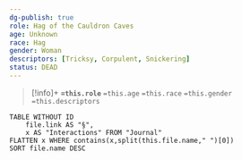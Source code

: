 ```yaml
---
dg-publish: true
role: Hag of the Cauldron Caves
age: Unknown
race: Hag
gender: Woman
descriptors: [Tricksy, Corpulent, Snickering]
status: DEAD
---
```



> [!info]+
> **`=this.role`**
> `=this.age` `=this.race` `=this.gender`
> `=this.descriptors` 

```dataview
TABLE WITHOUT ID
	file.link AS "§", 
	x AS "Interactions" FROM "Journal"
FLATTEN x WHERE contains(x,split(this.file.name," ")[0])
SORT file.name DESC
```
